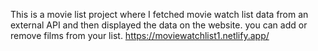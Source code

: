 This is a movie list project where I fetched movie watch list data from an external API and then displayed the data on the website. you can add or remove films from your list.                                                                                                                                                                          https://moviewatchlist1.netlify.app/      
 
